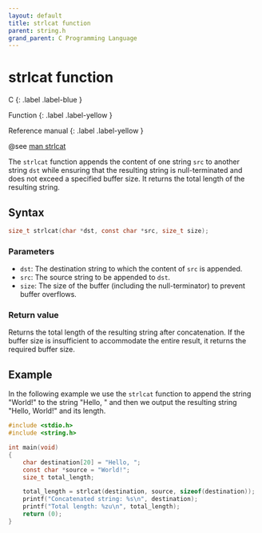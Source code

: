 ```yaml
---
layout: default
title: strlcat function
parent: string.h
grand_parent: C Programming Language
---
```


# strlcat function

C
{: .label .label-blue }

Function
{: .label .label-yellow }

Reference manual
{: .label .label-yellow }

@see [man strlcat](https://linux.die.net/man/3/strlcat)

The `strlcat` function appends the content of one string `src` to another string `dst` while ensuring that the resulting string is null-terminated and does not exceed a specified buffer size. It returns the total length of the resulting string.

## Syntax

```c
size_t strlcat(char *dst, const char *src, size_t size);
```

### Parameters

- `dst`: The destination string to which the content of `src` is appended.
- `src`: The source string to be appended to `dst`.
- `size`: The size of the buffer (including the null-terminator) to prevent buffer overflows.

### Return value

Returns the total length of the resulting string after concatenation. If the buffer size is insufficient to accommodate the entire result, it returns the required buffer size.

## Example

In the following example we use the `strlcat` function to append the string "World!" to the string "Hello, " and then we output the resulting string "Hello, World!" and its length.

```c
#include <stdio.h>
#include <string.h>

int main(void)
{
    char destination[20] = "Hello, ";
    const char *source = "World!";
    size_t total_length;

    total_length = strlcat(destination, source, sizeof(destination));
    printf("Concatenated string: %s\n", destination);
    printf("Total length: %zu\n", total_length);
    return (0);
}
```
